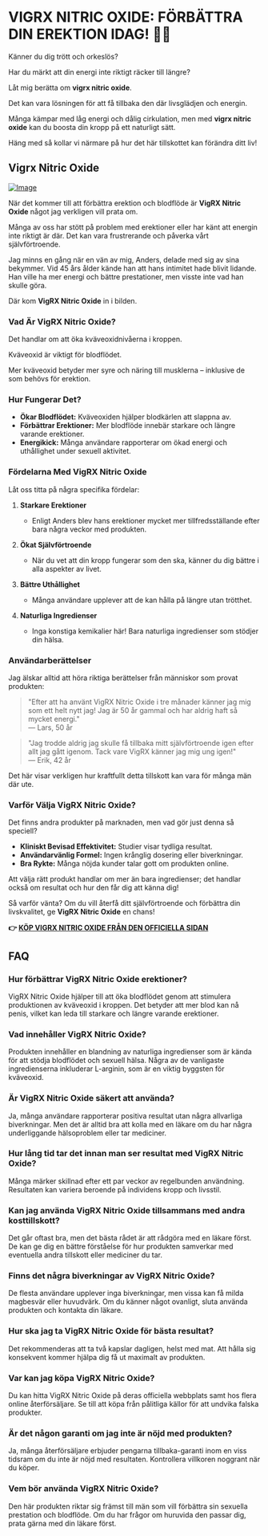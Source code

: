 # VIGRX NITRIC OXIDE: FÖRBÄTTRA DIN EREKTION IDAG! 💪💥

Känner du dig trött och orkeslös? 

Har du märkt att din energi inte riktigt räcker till längre? 

Låt mig berätta om **vigrx nitric oxide**. 

Det kan vara lösningen för att få tillbaka den där livsglädjen och energin. 

Många kämpar med låg energi och dålig cirkulation, men med **vigrx nitric oxide** kan du boosta din kropp på ett naturligt sätt. 

Häng med så kollar vi närmare på hur det här tillskottet kan förändra ditt liv!

## Vigrx Nitric Oxide

[![Image](https://www2.sellhealth.com/561/vigrxnitricoxide_22_1_black.jpg)](https://gchaffi.com/OC6tAqJ1)

När det kommer till att förbättra erektion och blodflöde är **VigRX Nitric Oxide** något jag verkligen vill prata om. 

Många av oss har stött på problem med erektioner eller har känt att energin inte riktigt är där. Det kan vara frustrerande och påverka vårt självförtroende.

Jag minns en gång när en vän av mig, Anders, delade med sig av sina bekymmer. Vid 45 års ålder kände han att hans intimitet hade blivit lidande. Han ville ha mer energi och bättre prestationer, men visste inte vad han skulle göra.

Där kom **VigRX Nitric Oxide** in i bilden.

### Vad Är VigRX Nitric Oxide?

Det handlar om att öka kväveoxidnivåerna i kroppen. 

Kväveoxid är viktigt för blodflödet. 

Mer kväveoxid betyder mer syre och näring till musklerna – inklusive de som behövs för erektion.

### Hur Fungerar Det?

- **Ökar Blodflödet:** Kväveoxiden hjälper blodkärlen att slappna av.
- **Förbättrar Erektioner:** Mer blodflöde innebär starkare och längre varande erektioner.
- **Energikick:** Många användare rapporterar om ökad energi och uthållighet under sexuell aktivitet.

### Fördelarna Med VigRX Nitric Oxide

Låt oss titta på några specifika fördelar:

1. **Starkare Erektioner**
   - Enligt Anders blev hans erektioner mycket mer tillfredsställande efter bara några veckor med produkten.

2. **Ökat Självförtroende**
   - När du vet att din kropp fungerar som den ska, känner du dig bättre i alla aspekter av livet.

3. **Bättre Uthållighet**
   - Många användare upplever att de kan hålla på längre utan trötthet.

4. **Naturliga Ingredienser**
   - Inga konstiga kemikalier här! Bara naturliga ingredienser som stödjer din hälsa.

### Användarberättelser

Jag älskar alltid att höra riktiga berättelser från människor som provat produkten:

> "Efter att ha använt VigRX Nitric Oxide i tre månader känner jag mig som ett helt nytt jag! Jag är 50 år gammal och har aldrig haft så mycket energi."  
> — Lars, 50 år

> "Jag trodde aldrig jag skulle få tillbaka mitt självförtroende igen efter allt jag gått igenom. Tack vare VigRX känner jag mig ung igen!"  
> — Erik, 42 år

Det här visar verkligen hur kraftfullt detta tillskott kan vara för många män där ute.

### Varför Välja VigRX Nitric Oxide?

Det finns andra produkter på marknaden, men vad gör just denna så speciell? 

- **Kliniskt Bevisad Effektivitet:** Studier visar tydliga resultat.
- **Användarvänlig Formel:** Ingen krånglig dosering eller biverkningar.
- **Bra Rykte:** Många nöjda kunder talar gott om produkten online.

Att välja rätt produkt handlar om mer än bara ingredienser; det handlar också om resultat och hur den får dig att känna dig!

Så varför vänta? Om du vill återfå ditt självförtroende och förbättra din livskvalitet, ge **VigRX Nitric Oxide** en chans!



**👉 [KÖP VIGRX NITRIC OXIDE FRÅN DEN OFFICIELLA SIDAN](https://gchaffi.com/OC6tAqJ1)**

## FAQ

### Hur förbättrar VigRX Nitric Oxide erektioner?
VigRX Nitric Oxide hjälper till att öka blodflödet genom att stimulera produktionen av kväveoxid i kroppen. Det betyder att mer blod kan nå penis, vilket kan leda till starkare och längre varande erektioner.

### Vad innehåller VigRX Nitric Oxide?
Produkten innehåller en blandning av naturliga ingredienser som är kända för att stödja blodflödet och sexuell hälsa. Några av de vanligaste ingredienserna inkluderar L-arginin, som är en viktig byggsten för kväveoxid.

### Är VigRX Nitric Oxide säkert att använda?
Ja, många användare rapporterar positiva resultat utan några allvarliga biverkningar. Men det är alltid bra att kolla med en läkare om du har några underliggande hälsoproblem eller tar mediciner.

### Hur lång tid tar det innan man ser resultat med VigRX Nitric Oxide?
Många märker skillnad efter ett par veckor av regelbunden användning. Resultaten kan variera beroende på individens kropp och livsstil.

### Kan jag använda VigRX Nitric Oxide tillsammans med andra kosttillskott?
Det går oftast bra, men det bästa rådet är att rådgöra med en läkare först. De kan ge dig en bättre förståelse för hur produkten samverkar med eventuella andra tillskott eller mediciner du tar.

### Finns det några biverkningar av VigRX Nitric Oxide?
De flesta användare upplever inga biverkningar, men vissa kan få milda magbesvär eller huvudvärk. Om du känner något ovanligt, sluta använda produkten och kontakta din läkare.

### Hur ska jag ta VigRX Nitric Oxide för bästa resultat?
Det rekommenderas att ta två kapslar dagligen, helst med mat. Att hålla sig konsekvent kommer hjälpa dig få ut maximalt av produkten.

### Var kan jag köpa VigRX Nitric Oxide?
Du kan hitta VigRX Nitric Oxide på deras officiella webbplats samt hos flera online återförsäljare. Se till att köpa från pålitliga källor för att undvika falska produkter.

### Är det någon garanti om jag inte är nöjd med produkten?
Ja, många återförsäljare erbjuder pengarna tillbaka-garanti inom en viss tidsram om du inte är nöjd med resultaten. Kontrollera villkoren noggrant när du köper.

### Vem bör använda VigRX Nitric Oxide?
Den här produkten riktar sig främst till män som vill förbättra sin sexuella prestation och blodflöde. Om du har frågor om huruvida den passar dig, prata gärna med din läkare först.